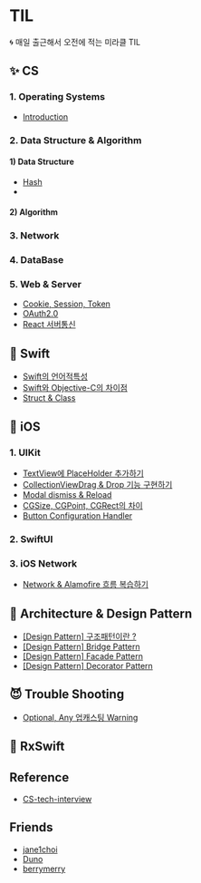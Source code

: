 # TIL
🌀 매일 출근해서 오전에 적는 미라클 TIL


## ✨ CS

### 1. Operating Systems
- [Introduction](https://github.com/Suyeon9911/TIL/issues/28)
### 2. Data Structure & Algorithm
#### 1) Data Structure
  - [Hash](https://github.com/Suyeon9911/TIL/issues/7)
  - 
#### 2) Algorithm

### 3. Network

### 4. DataBase

### 5. Web & Server
- [Cookie, Session, Token](https://github.com/Suyeon9911/TIL/issues/24)
- [OAuth2.0](https://github.com/Suyeon9911/TIL/issues/37)
- [React 서버통신](https://github.com/Suyeon9911/TIL/issues/57)
## 👀 Swift
- [Swift의 언어적특성](https://github.com/Suyeon9911/TIL/issues/42)
- [Swift와 Objective-C의 차이점](https://github.com/Suyeon9911/TIL/issues/43)
- [Struct & Class](https://github.com/Suyeon9911/TIL/issues/46)
## 🌴 iOS

### 1. UIKit
- [TextView에 PlaceHolder 추가하기](https://github.com/Suyeon9911/TIL/issues/40)
- [CollectionViewDrag & Drop 기능 구현하기](https://github.com/Suyeon9911/TIL/issues/53)
- [Modal dismiss & Reload](https://github.com/Suyeon9911/TIL/issues/52)
- [CGSize, CGPoint, CGRect의 차이](https://github.com/Suyeon9911/TIL/issues/48)
- [Button Configuration Handler](https://github.com/Suyeon9911/TIL/issues/54)


### 2. SwiftUI

### 3. iOS Network
- [Network & Alamofire 흐름 복습하기](https://github.com/Suyeon9911/TIL/issues/39)

## 🍰 Architecture & Design Pattern
- [[Design Pattern] 구조패턴이란 ?](https://github.com/Suyeon9911/TIL/issues/25)
- [[Design Pattern] Bridge Pattern](https://github.com/Suyeon9911/TIL/issues/26)
- [[Design Pattern] Facade Pattern](https://github.com/Suyeon9911/TIL/issues/27)
- [[Design Pattern] Decorator Pattern]()

## 😈 Trouble Shooting
- [Optional, Any 업캐스팅 Warning](https://github.com/Suyeon9911/TIL/issues/36)

## 🐢 RxSwift 



## Reference
- [CS-tech-interview](https://github.com/gyoogle/tech-interview-for-developer)


## Friends
- [jane1choi](https://github.com/jane1choi/TIL)
- [Duno](https://github.com/L-j-h-c/TIL)
- [berrymerry](https://github.com/EunHee-Jeong/TIL)
